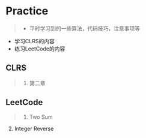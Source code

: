 # Practice
> + 平时学习到的一些算法，代码技巧，注意事项等
+ 学习CLRS的内容
+ 练习LeetCode的内容  

## CLRS
> 1. 第二章

## LeetCode
> 1. Two Sum
2. Integer Reverse

